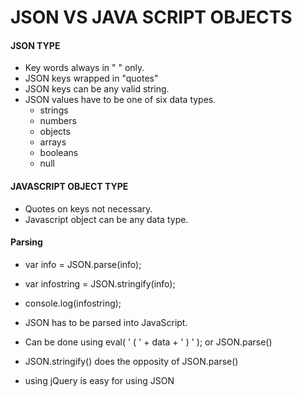 # JSON VS JAVA SCRIPT OBJECTS

#### JSON TYPE
- Key words always in " " only.
- JSON keys wrapped in "quotes"
- JSON  keys can be any valid string.
- JSON values have to be one of six data types.
	- strings
	- numbers
	- objects
	- arrays
	- booleans
	- null

#### JAVASCRIPT OBJECT TYPE
- Quotes on keys not necessary.
- Javascript object can be any data type.


#### Parsing

- var info = JSON.parse(info);
- var infostring = JSON.stringify(info);
- console.log(infostring);

- JSON has to be parsed into JavaScript.
- Can be done using eval( ' ( ' + data + ' ) ' ); or JSON.parse()

- JSON.stringify() does the opposity of JSON.parse()
- using jQuery is easy for using JSON
